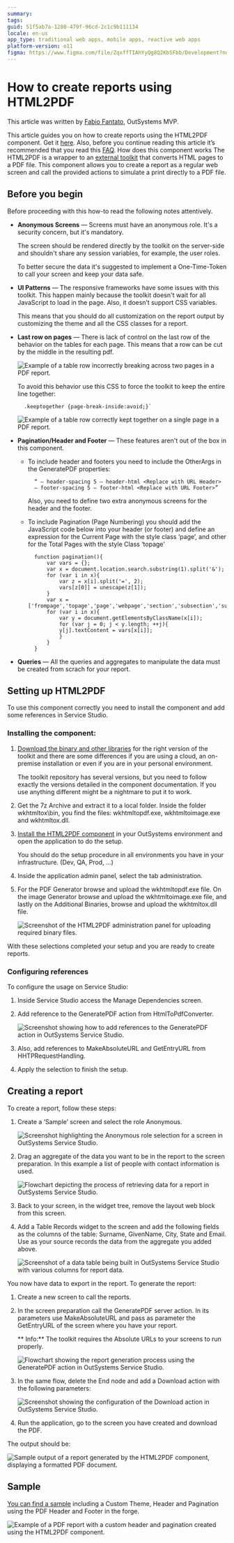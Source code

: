 ```yaml
---
summary:
tags:
guid: 51f5ab7a-1280-479f-96cd-2c1c9b111134
locale: en-us
app_type: traditional web apps, mobile apps, reactive web apps
platform-version: o11
figma: https://www.figma.com/file/ZqxffTIAhYyQg8Q2KbSFbb/Development?node-id=742:265
---
```


# How to create reports using HTML2PDF

<div class="info" markdown="1">

This article was written by [Fabio Fantato](https://www.outsystems.com/profile/40762/), OutSystems MVP.

</div>

This article guides you on how to create reports using the HTML2PDF component. Get it [here](https://www.outsystems.com/forge/component-overview/209/html2pdfconverter). Also, before you continue reading this article it’s recommended that you read this [FAQ](https://www.outsystems.com/forums/discussion/17923/html2pdfconverter-faq/).
How does this component works
The HTML2PDF is a wrapper to an [external toolkit](https://wkhtmltopdf.org/) that converts HTML pages to a PDF file. This component allows you to create a report as a regular web screen and call the provided actions to simulate a print directly to a PDF file.

## Before you begin

Before proceeding with this how-to read the following notes attentively. 

* **Anonymous Screens** — Screens must have an anonymous role. It's a security concern, but it's mandatory. 

    The screen should be rendered directly by the toolkit on the server-side and shouldn't share any session variables, for example, the user roles. 

    To better secure the data it's suggested to implement a One-Time-Token to call your screen and keep your data safe.

* **UI Patterns** — The responsive frameworks have some issues with this toolkit. This happen mainly because the toolkit doesn't wait for all JavaScript to load in the page. Also, it doesn’t support CSS variables. 
    
    This means that you should do all customization on the report output by customizing the theme and all the CSS classes for a report.

* **Last row on pages** — There is lack of control on the last row of the behavior on the tables for each page. This means that a row can be cut by the middle in the resulting pdf.

    ![Example of a table row incorrectly breaking across two pages in a PDF report.](images/last-row-break.png "Incorrect Table Row Break in PDF")

    To avoid this behavior use this CSS to force the toolkit to keep the entire line together:

        .keeptogether {page-break-inside:avoid;}`

    ![Example of a table row correctly kept together on a single page in a PDF report.](images/last-row-correct.png "Correct Table Row in PDF")    

* **Pagination/Header and Footer** — These features aren't out of the box in this component.
    * To include header and footers you need to include the OtherArgs in the GeneratePDF properties: 
    
            “ — header-spacing 5 — header-html <Replace with URL Header>
            — footer-spacing 5 — footer-html <Replace with URL Footer>”
    
        Also, you need to define two extra anonymous screens for the header and the footer.

    * To include Pagination (Page Numbering) you should add the JavaScript code below into your header (or footer) and define an expression for the Current Page with the style class ‘page’, and other for the Total Pages with the style Class ‘topage’
        
            function pagination(){
                var vars = {};
                var x = document.location.search.substring(1).split('&');
                for (var i in x){
	                var z = x[i].split('=', 2);
	                vars[z[0]] = unescape(z[1]);
	            }
	            var x =['frompage','topage','page','webpage','section','subsection','subsubsection'];
	            for (var i in x){
		            var y = document.getElementsByClassName(x[i]);		
                    for (var j = 0; j < y.length; ++j){
		            y[j].textContent = vars[x[i]];
		            }
	            }   
            }


* **Queries** — All the queries and aggregates to manipulate the data must be created from scrach for your report.

## Setting up HTML2PDF

To use this component correctly you need to install the component and add some references in Service Studio. 

### Installing the component:

1. [Download the binary  and other libraries](https://wkhtmltopdf.org/downloads.html) for the right version of the toolkit and there are some differences if you are using a cloud, an on-premise installation or even if you are in your personal environment.
    
    <div class="info" markdown="1">       
    The toolkit repository has several versions, but you need to follow exactly the versions detailed in the component documentation. If you use anything different might be a nightmare to put it to work.
    </div>

1. Get the 7z Archive and extract it to a local folder. Inside the folder wkhtmltox\bin, you find the files: wkhtmltopdf.exe, wkhtmltoimage.exe and wkhtmltox.dll.

1. [Install the HTML2PDF component](https://success.outsystems.com/Documentation/11/Getting_started/Use_a_Forge_Component_Made_by_the_Community) in your OutSystems environment and open the application to do the setup. 

    <div class="info" markdown="1">
    You should do the setup procedure in all environments you have in your infrastructure. (Dev, QA, Prod, …)
    </div>

1. Inside the application admin panel, select the tab administration. 

1. For the PDF Generator browse and upload the wkhtmltopdf.exe file. On the image Generator browse and upload the wkhtmltoimage.exe file, and lastly on the Additional Binaries, browse and upload the wkhtmltox.dll file.

    ![Screenshot of the HTML2PDF administration panel for uploading required binary files.](images/html-to-pdf-admin.png "HTML2PDF Administration Panel")

With these selections completed your setup and you are ready to create reports.

### Configuring references

To configure the usage on Service Studio:

1. Inside Service Studio access the Manage Dependencies screen. 

1. Add reference to the GeneratePDF action from HtmlToPdfConverter.

    ![Screenshot showing how to add references to the GeneratePDF action in OutSystems Service Studio.](images/adding-references-ss.png "Adding References in Service Studio")

1. Also, add references to MakeAbsoluteURL and GetEntryURL from HHTPRequestHandling.

1. Apply the selection to finish the setup.


## Creating a report
To create a report, follow these steps:

1. Create a ‘Sample’ screen and select the role Anonymous.

    ![Screenshot highlighting the Anonymous role selection for a screen in OutSystems Service Studio.](images/anonymous-role-ss.png "Anonymous Role Selection in Service Studio")

1. Drag an aggregate of the data you want to be in the report to the screen preparation. In this example a list of people with contact information is used.

    ![Flowchart depicting the process of retrieving data for a report in OutSystems Service Studio.](images/getting-data-ss.png "Data Retrieval for Report")

1. Back to your screen, in the widget tree, remove the layout web block from this screen.

1. Add a Table Records widget to the screen and add the following fields as the columns of the table: Surname, GivenName, City, State and Email. 
Use as your source records the data from the aggregate you added above.

    ![Screenshot of a data table being built in OutSystems Service Studio with various columns for report data.](images/building-data-table.png "Building a Data Table in Service Studio")

You now have data to export in the report. To generate the report:

1. Create a new screen to call the reports. 

1. In the screen preparation call the GeneratePDF server action. In its parameters use MakeAbsoluteURL and pass as parameter the GetEntryURL of the screen where you have your report. 
 
   ** Info:** The toolkit requires the Absolute URLs to your screens to run properly.

    ![Flowchart showing the report generation process using the GeneratePDF action in OutSystems Service Studio.](images/report-generation-flow-ss.png "Report Generation Flow in Service Studio")

1. In the same flow, delete the End node and add a Download action with the following parameters:

    ![Screenshot showing the configuration of the Download action in OutSystems Service Studio.](images/dowload-action-ss.png "Download Action Configuration in Service Studio")

1. Run the application, go to the screen you have created and download the PDF. 

The output should be:

![Sample output of a report generated by the HTML2PDF component, displaying a formatted PDF document.](images/report-output.png "Sample Report Output")

## Sample
[You can find a sample](https://www.outsystems.com/forge/component-overview/1242/pdf-header-and-footer) including a Custom Theme, Header and Pagination using the PDF Header and Footer in the forge.

![Example of a PDF report with a custom header and pagination created using the HTML2PDF component.](images/sample-header-pdf.png "Sample PDF with Custom Header and Pagination")

